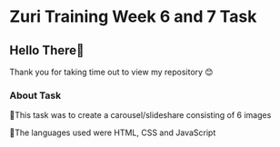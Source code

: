 # Zuri Training Week 6 and 7 Task

## Hello There👋

Thank you for taking time out to view my repository 😊

### About Task

🔸This task was to create a carousel/slideshare consisting of 6 images

🔸The languages used were HTML, CSS and JavaScript
